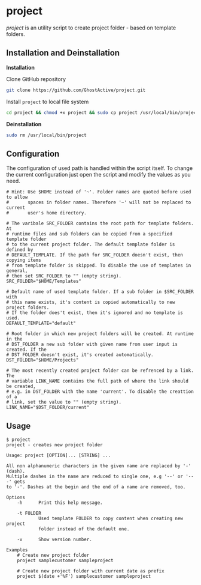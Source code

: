 # project

*project* is an utility script to create project folder - based on template folders.

## Installation and Deinstallation

**Installation**

Clone GitHub repository
```sh
git clone https://github.com/GhostActive/project.git
```

Install `project` to local file system 
```sh
cd project && chmod +x project && sudo cp project /usr/local/bin/project
```

**Deinstallation**

```sh
sudo rm /usr/local/bin/project
```

## Configuration

The configuration of used path is handled within the script itself. To change the current configuration just open the script and modify the values as you need.

```
# Hint: Use $HOME instead of '~'. Folder names are quoted before used to allow
#       spaces in folder names. Therefore '~' will not be replaced to current
#       user's home directory.

# The varibale SRC_FOLDER contains the root path for template folders. At
# runtime files and sub folders can be copied from a specified template folder
# to the current project folder. The default template folder is defined by
# DEFAULT_TEMPLATE. If the path for SRC_FOLDER doesn't exist, then copying items
# from template folder is skipped. To disable the use of templates in general,
# then set SRC_FOLDER to "" (empty string).
SRC_FOLDER="$HOME/Templates"

# Default name of used template folder. If a sub folder in $SRC_FOLDER with
# this name exists, it's content is copied automatically to new project folders.
# If the folder does't exist, then it's ignored and no template is used.
DEFAULT_TEMPLATE="default"

# Root folder in which new project folders will be created. At runtime in the
# DST_FOLDER a new sub folder with given name from user input is created. If the
# DST_FOLDER doesn't exist, it's created automatically.
DST_FOLDER="$HOME/Projects"

# The most recently created project folder can be refrenced by a link. The
# variable LINK_NAME contains the full path of where the link should be created,
# e.g. in DST_FOLDER with the name 'current'. To disable the creattion of a
# link, set the value to "" (empty string).
LINK_NAME="$DST_FOLDER/current"
```

## Usage

```
$ project
project - creates new project folder

Usage: project [OPTION]... [STRING] ...

All non alphanumeric characters in the given name are replaced by '-' (dash).
Multiple dashes in the name are reduced to single one, e.g '--' or '---' gets
to '-'. Dashes at the begin and the end of a name are removed, too.

Options
    -h      Print this help message.

    -t FOLDER
            Used template FOLDER to copy content when creating new project
            folder instead of the default one.

    -v      Show version number.

Examples
    # Create new project folder
    project samplecustomer sampleproject

    # Create new project folder with current date as prefix
    project $(date +'%F') samplecustomer sampleproject
```

